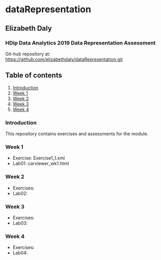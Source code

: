 # dataRepresentation

## Elizabeth Daly
### HDip Data Analytics 2019 Data Representation Assessment

Git-hub repository at:
https://github.com/elizabethdaly/dataRepresentation.git

## Table of contents
1. [Introduction](#introduction)
2. [Week 1](#wk1)
3. [Week 2](#wk2)
4. [Week 3](#wk3)
5. [Week 4](#wk4)

### Introduction <a name="introduction"></a>
This repository contains exercises and assessments for the module.

### Week 1 <a name="wk1"></a>
- Exercise: Exercise1_1.xml
- Lab01: carviewer_wk1.html

### Week 2 <a name="wk2"></a>
- Exercises: 
- Lab02: 

### Week 3 <a name="wk3"></a>
- Exercises: 
- Lab03:

### Week 4 <a name="wk4"></a>
- Exercises: 
- Lab04:
